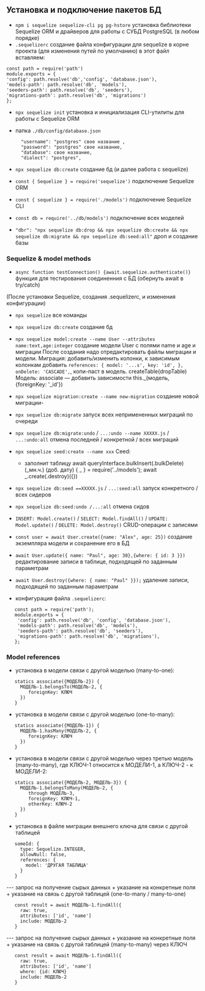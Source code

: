 ## Установка и подключение пакетов БД

- `npm i sequelize sequelize-cli pg pg-hstore` установка библиотеки Sequelize ORM и драйверов для работы с СУБД PostgreSQL (в любом порядке)
- `.sequelizerc` создание файла конфигурации для sequelize в корне проекта (для изменения путей по умолчанию) в этот файл вставляем:

```
const path = require('path')
module.exports = {
'config': path.resolve('db','config', 'database.json'),
'models-path': path.resolve('db', 'models'),
'seeders-path': path.resolve('db', 'seeders'),
'migrations-path': path.resolve('db', 'migrations')
};
```

- `npx sequelize init` установка и инициализация CLI-утилиты для работы с Sequelize ORM
- папка `./db/config/database.json`
  ```
    "username": "postgres" свое название ,
    "password": "postgres" свое название,
    "database": свое название,
    "dialect": "postgres",
  ```
- `npx sequelize db:create` создание бд (и далее работа с sequelize)

- `const { Sequelize } = require('sequelize')` подключение Sequelize ORM
- `const { sequelize } = require('./models')` подключение Sequelize CLI
- `const db = require('../db/models')` подключение всех моделей

- `"dbr": "npx sequelize db:drop && npx sequelize db:create && npx sequelize db:migrate && npx sequelize db:seed:all"` дроп и создание базы

### Sequelize & model methods

- `async function testConnection() {await.sequelize.authenticate()}` функция для тестирования соединенния с БД (обернуть await в try/catch)

(После установки Sequelize, создания .sequelizerc, и изменения конфигурации)

- `npx sequelize` все команды
- `npx sequelize db:create` создание бд
- `npx sequelize model:create --name User --attributes name:text,age:integer` создание модели User с полями name и age и миграции
  После создания надо отредактировать файлы миграции и модели.
  Миграция: добавить/изменить колонки, к зависимым колонкам добавить `references: { model: '...s', key: 'id', },` `onDelete: 'CASCADE',`, копи-паст в модель.
  createTable(dropTable)
  Модель: associate — добавить зависимости this.\_(модель, {foreignKey: '\_id'})
- `npx sequelize migration:create --name new-migration` создание новой миграции-
- `npx sequelize db:migrate` запуск всех непримененных миграций по очереди
- `npx sequelize db:migrate:undo` / `...:undo --name XXXXX.js` / `...:undo:all` отмена последней / конкретной / всех миграций
- `npx sequelize seed:create --name xxx`
  Ceed:

  - заполнит таблицу
    await queryInterface.bulkInsert(.bulkDelete)(_мн.ч.) (доб. дату)
    { _ } = require('../models'); await \_.create(.destroy)({})

- `npx sequelize db:seed ==XXXXX.js` / `...:seed:all` запуск конкретного / всех сидеров
- `npx sequelize db:seed:undo /...:all` отмена сидов

- `INSERT: Model.create()` / `SELECT: Model.findAll()` / `UPDATE: Model.update()` / `DELETE: Model.destroy()` CRUD-операции с записями
- `const user = await User.create({name: "Alex", age: 25})` создание экземпляра модели и сохранение его в БД
- `await User.update({ name: "Paul", age: 30},{where: { id: 3 }})` редактирование записи в таблице, подходящей по заданным параметрам
- `await User.destroy({where: { name: "Paul" }});` удаление записи, подходящей по заданным параметрам

- конфигурация файла `.sequelizerc`:

```
   const path = require('path');
   module.exports = {
    'config': path.resolve('db', 'config', 'database.json'),
    'models-path': path.resolve('db', 'models'),
    'seeders-path': path.resolve('db', 'seeders'),
    'migrations-path': path.resolve('db', 'migrations'),
   };
```



### Model references

- установка в модели связи с другой моделью (many-to-one):

```
   statics associate({МОДЕЛЬ-2}) {
     МОДЕЛЬ-1.belongsTo(МОДЕЛЬ-2, {
     	foreignKey: КЛЮЧ
     })
   }
```

- установка в модели связи с другой моделью (one-to-many):

```
   statics associate({МОДЕЛЬ-1}) {
     МОДЕЛЬ-1.hasMany(МОДЕЛЬ-2, {
     	foreignKey: КЛЮЧ
     })
   }
```

- установка в модели связи с другой моделью через третью модель (many-to-many), где КЛЮЧ-1 относится к МОДЕЛИ-1, а КЛЮЧ-2 - к МОДЕЛИ-2:

```
   statics associate({МОДЕЛЬ-2, МОДЕЛЬ-3}) {
     МОДЕЛЬ-1.belongsToMany(МОДЕЛЬ-2, {
     	through МОДЕЛЬ-3,
     	foreignKey: КЛЮЧ-1,
     	otherKey: КЛЮЧ-2
     })
   }
```

- установка в файле миграции внешнего ключа для связи с другой таблицей

```
   someId: {
     type: Sequelize.INTEGER,
     allowNull: false,
     references: {
       model: 'ДРУГАЯ ТАБЛИЦА'
     }
   }
```

--- запрос на получение сырых данных + указание на конкретные поля + указание на связь с другой таблицей (one-to-many / many-to-one)

```
   const result = await МОДЕЛЬ-1.findAll({
     raw: true,
     attributes: ['id', 'name']
     include: МОДЕЛЬ-2
   }
```

--- запрос на получение сырых данных + указание на конкретные поля + указание на связь с другой таблицей (many-to-many) через КЛЮЧ

```
   const result = await МОДЕЛЬ-1.findAll({
     raw: true,
     attributes: ['id', 'name']
     where: {id: КЛЮЧ}
     include: МОДЕЛЬ-2
   }
```
